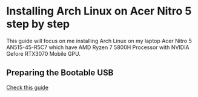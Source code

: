 # Installing Arch Linux on Acer Nitro 5 step by step
This guide will focus on me installing Arch Linux on my laptop Acer Nitro 5 AN515-45-R5C7 which have AMD Ryzen 7 5800H Processor with NVIDIA Gefore RTX3070 Mobile GPU.

## Preparing the Bootable USB
[Check this guide](preparation.md)
